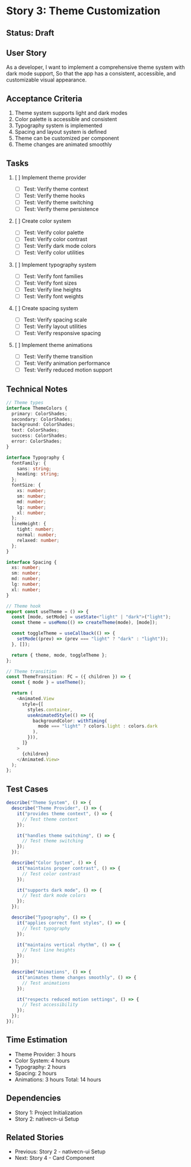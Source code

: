 # Story 3: Theme Customization

## Status: Draft

## User Story

As a developer,
I want to implement a comprehensive theme system with dark mode support,
So that the app has a consistent, accessible, and customizable visual appearance.

## Acceptance Criteria

1. Theme system supports light and dark modes
2. Color palette is accessible and consistent
3. Typography system is implemented
4. Spacing and layout system is defined
5. Theme can be customized per component
6. Theme changes are animated smoothly

## Tasks

1. [ ] Implement theme provider

   - [ ] Test: Verify theme context
   - [ ] Test: Verify theme hooks
   - [ ] Test: Verify theme switching
   - [ ] Test: Verify theme persistence

2. [ ] Create color system

   - [ ] Test: Verify color palette
   - [ ] Test: Verify color contrast
   - [ ] Test: Verify dark mode colors
   - [ ] Test: Verify color utilities

3. [ ] Implement typography system

   - [ ] Test: Verify font families
   - [ ] Test: Verify font sizes
   - [ ] Test: Verify line heights
   - [ ] Test: Verify font weights

4. [ ] Create spacing system

   - [ ] Test: Verify spacing scale
   - [ ] Test: Verify layout utilities
   - [ ] Test: Verify responsive spacing

5. [ ] Implement theme animations
   - [ ] Test: Verify theme transition
   - [ ] Test: Verify animation performance
   - [ ] Test: Verify reduced motion support

## Technical Notes

```typescript
// Theme types
interface ThemeColors {
  primary: ColorShades;
  secondary: ColorShades;
  background: ColorShades;
  text: ColorShades;
  success: ColorShades;
  error: ColorShades;
}

interface Typography {
  fontFamily: {
    sans: string;
    heading: string;
  };
  fontSize: {
    xs: number;
    sm: number;
    md: number;
    lg: number;
    xl: number;
  };
  lineHeight: {
    tight: number;
    normal: number;
    relaxed: number;
  };
}

interface Spacing {
  xs: number;
  sm: number;
  md: number;
  lg: number;
  xl: number;
}

// Theme hook
export const useTheme = () => {
  const [mode, setMode] = useState<"light" | "dark">("light");
  const theme = useMemo(() => createTheme(mode), [mode]);

  const toggleTheme = useCallback(() => {
    setMode((prev) => (prev === "light" ? "dark" : "light"));
  }, []);

  return { theme, mode, toggleTheme };
};

// Theme transition
const ThemeTransition: FC = ({ children }) => {
  const { mode } = useTheme();

  return (
    <Animated.View
      style={[
        styles.container,
        useAnimatedStyle(() => ({
          backgroundColor: withTiming(
            mode === "light" ? colors.light : colors.dark
          ),
        })),
      ]}
    >
      {children}
    </Animated.View>
  );
};
```

## Test Cases

```typescript
describe("Theme System", () => {
  describe("Theme Provider", () => {
    it("provides theme context", () => {
      // Test theme context
    });

    it("handles theme switching", () => {
      // Test theme switching
    });
  });

  describe("Color System", () => {
    it("maintains proper contrast", () => {
      // Test color contrast
    });

    it("supports dark mode", () => {
      // Test dark mode colors
    });
  });

  describe("Typography", () => {
    it("applies correct font styles", () => {
      // Test typography
    });

    it("maintains vertical rhythm", () => {
      // Test line heights
    });
  });

  describe("Animations", () => {
    it("animates theme changes smoothly", () => {
      // Test animations
    });

    it("respects reduced motion settings", () => {
      // Test accessibility
    });
  });
});
```

## Time Estimation

- Theme Provider: 3 hours
- Color System: 4 hours
- Typography: 2 hours
- Spacing: 2 hours
- Animations: 3 hours
  Total: 14 hours

## Dependencies

- Story 1: Project Initialization
- Story 2: nativecn-ui Setup

## Related Stories

- Previous: Story 2 - nativecn-ui Setup
- Next: Story 4 - Card Component
